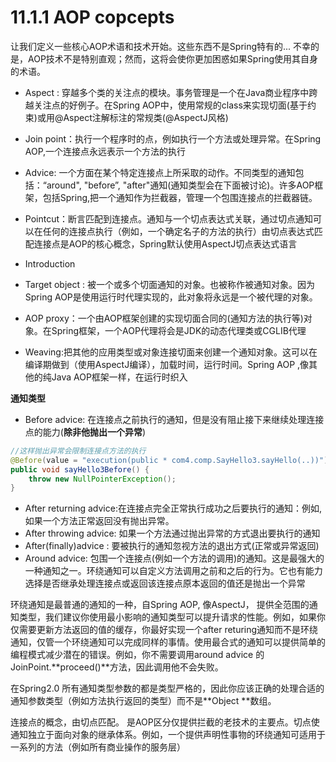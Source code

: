 # 11.1.1 AOP copcepts

让我们定义一些核心AOP术语和技术开始。这些东西不是Spring特有的... 不幸的是，AOP技术不是特别直观；然而，这将会使你更加困惑如果Spring使用其自身的术语。

* Aspect : 穿越多个类的关注点的模块。事务管理是一个在Java商业程序中跨越关注点的好例子。在Spring AOP中，使用常规的class来实现切面\(基于约束\)或用@Aspect注解标注的常规类\(@AspectJ风格\)

* Join point：执行一个程序时的点，例如执行一个方法或处理异常。在Spring AOP,一个连接点永远表示一个方法的执行

* Advice: 一个方面在某个特定连接点上所采取的动作。不同类型的通知包括：“around", "before”, "after"通知\(通知类型会在下面被讨论\)。许多AOP框架，包括Spring,把一个通知作为拦截器，管理一个包围连接点的拦截器链。

* Pointcut：断言匹配到连接点。通知与一个切点表达式关联，通过切点通知可以在任何的连接点执行（例如，一个确定名子的方法的执行）由切点表达式匹配连接点是AOP的核心概念，Spring默认使用AspectJ切点表达式语言
* Introduction
* Target object : 被一个或多个切面通知的对象。也被称作被通知对象。因为Spring AOP是使用运行时代理实现的，此对象将永远是一个被代理的对象。
* AOP proxy：一个由AOP框架创建的实现切面合同的\(通知方法的执行等\)对象。在Spring框架，一个AOP代理将会是JDK的动态代理类或CGLIB代理
* Weaving:把其他的应用类型或对象连接切面来创建一个通知对象。这可以在编译期做到（使用AspectJ编译），加载时间，运行时间。Spring AOP ,像其他的纯Java AOP框架一样，在运行时织入

**通知类型**

* Before advice: 在连接点之前执行的通知，但是没有阻止接下来继续处理连接点的能力\(**除非他抛出一个异常**\)

```java
//这样抛出异常会限制连接点方法的执行
@Before(value = "execution(public * com4.comp.SayHello3.sayHello(..))")
public void sayHello3Before() {
    throw new NullPointerException();
}
```

* After returning advice:在连接点完全正常执行成功之后要执行的通知：例如,如果一个方法正常返回没有抛出异常。
* After throwing advice: 如果一个方法通过抛出异常的方式退出要执行的通知
* After\(finally\)advice : 要被执行的通知忽视方法的退出方式\(正常或异常返回\)
* Around advice: 包围一个连接点\(例如一个方法的调用\)的通知。这是最强大的一种通知之一。环绕通知可以自定义方法调用之前和之后的行为。它也有能力选择是否继承处理连接点或返回该连接点原本返回的值还是抛出一个异常



环绕通知是最普通的通知的一种，自Spring AOP, 像AspectJ， 提供全范围的通知类型，我们建议你使用最小影响的通知类型可以提升请求的性能。例如，如果你仅需要更新方法返回的值的缓存，你最好实现一个after returing通知而不是环绕通知，仅管一个环绕通知可以完成同样的事情。使用最合式的通知可以提供简单的编程模式减少潜在的错误。例如，你不需要调用around advice 的JoinPoint.**proceed\(\)**方法，因此调用他不会失败。

在Spring2.0 所有通知类型参数的都是类型严格的，因此你应该正确的处理合适的通知参数类型（例如方法执行返回的类型）而不是**Object **数组。

连接点的概念，由切点匹配。 是AOP区分仅提供拦截的老技术的主要点。切点使通知独立于面向对象的继承体系。例如，一个提供声明性事物的环绕通知可适用于一系列的方法（例如所有商业操作的服务层）



